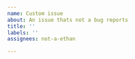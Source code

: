 ```yaml
---
name: Custom issue
about: An issue thats not a bug reports
title: ''
labels: ''
assignees: not-a-ethan

---
```

